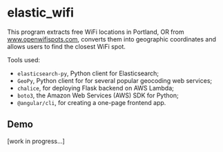 # elastic_wifi

This program extracts free WiFi locations in Portland, OR from www.openwifispots.com, converts them into geographic coordinates and allows users to find the closest WiFi spot.

Tools used:

- ```elasticsearch-py```, Python client for Elasticsearch;
- ```GeoPy```, Python client for for several popular geocoding web services;
- ```chalice```, for deploying Flask backend on AWS Lambda;
- ```boto3```, the Amazon Web Services (AWS) SDK for Python;
- ```@angular/cli```, for creating a one-page frontend app.

## Demo

[work in progress...]
